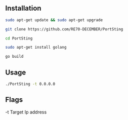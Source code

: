 
## Installation
```bash
sudo apt-get update && sudo apt-get upgrade
```

```bash
git clone https://github.com/RE70-DECEMBER/PortSting
```
```bash
cd PortSting
```
```bash
sudo apt-get install golang
```
```bash
go build
```


## Usage
```bash
./PortSting -t 0.0.0.0
```

## Flags
-t Target Ip address
